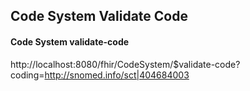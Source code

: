 ## Code System Validate Code

#### Code System validate-code
http://localhost:8080/fhir/CodeSystem/$validate-code?coding=http://snomed.info/sct|404684003
